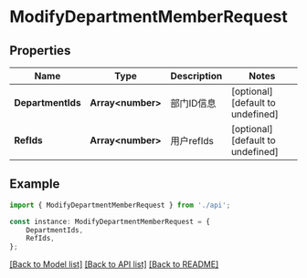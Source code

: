 # ModifyDepartmentMemberRequest


## Properties

Name | Type | Description | Notes
------------ | ------------- | ------------- | -------------
**DepartmentIds** | **Array&lt;number&gt;** | 部门ID信息 | [optional] [default to undefined]
**RefIds** | **Array&lt;number&gt;** | 用户refIds | [optional] [default to undefined]

## Example

```typescript
import { ModifyDepartmentMemberRequest } from './api';

const instance: ModifyDepartmentMemberRequest = {
    DepartmentIds,
    RefIds,
};
```

[[Back to Model list]](../README.md#documentation-for-models) [[Back to API list]](../README.md#documentation-for-api-endpoints) [[Back to README]](../README.md)
